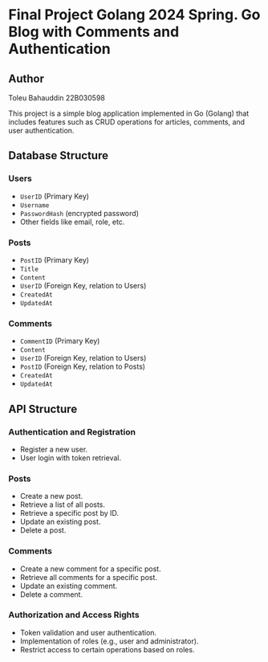 # Final Project Golang 2024 Spring. Go Blog with Comments and Authentication

## Author
Toleu Bahauddin 22B030598


This project is a simple blog application implemented in Go (Golang) that includes features such as CRUD operations for articles, comments, and user authentication.

## Database Structure

### Users

- `UserID` (Primary Key)
- `Username`
- `PasswordHash` (encrypted password)
- Other fields like email, role, etc.

### Posts

- `PostID` (Primary Key)
- `Title`
- `Content`
- `UserID` (Foreign Key, relation to Users)
- `CreatedAt`
- `UpdatedAt`

### Comments

- `CommentID` (Primary Key)
- `Content`
- `UserID` (Foreign Key, relation to Users)
- `PostID` (Foreign Key, relation to Posts)
- `CreatedAt`
- `UpdatedAt`

## API Structure

### Authentication and Registration

- Register a new user.
- User login with token retrieval.

### Posts

- Create a new post.
- Retrieve a list of all posts.
- Retrieve a specific post by ID.
- Update an existing post.
- Delete a post.

### Comments

- Create a new comment for a specific post.
- Retrieve all comments for a specific post.
- Update an existing comment.
- Delete a comment.

### Authorization and Access Rights

- Token validation and user authentication.
- Implementation of roles (e.g., user and administrator).
- Restrict access to certain operations based on roles.

